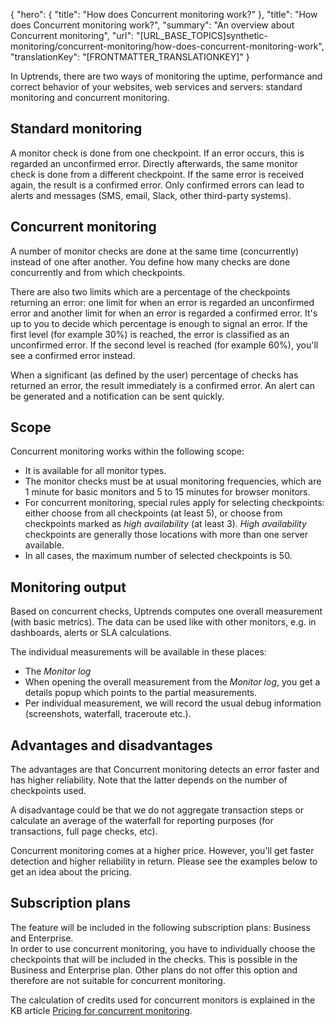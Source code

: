 {
  "hero": {
    "title": "How does Concurrent monitoring work?"
  },
  "title": "How does Concurrent monitoring work?",
  "summary": "An overview about Concurrent monitoring",
  "url": "[URL_BASE_TOPICS]synthetic-monitoring/concurrent-monitoring/how-does-concurrent-monitoring-work",
  "translationKey": "[FRONTMATTER_TRANSLATIONKEY]"
}

In Uptrends, there are two ways of monitoring the uptime, performance and correct behavior of your websites, web services and servers: standard monitoring and concurrent monitoring.

## Standard monitoring

A monitor check is done from one checkpoint. If an error occurs, this is regarded an unconfirmed error. Directly afterwards, the same monitor check is done from a different checkpoint. If the same error is received again, the result is a confirmed error. Only confirmed errors can lead to alerts and messages (SMS, email, Slack, other third-party systems).

## Concurrent monitoring

A number of monitor checks are done at the same time (concurrently) instead of one after another. You define how many checks are done concurrently and from which checkpoints.

There are also two limits which are a percentage of the checkpoints returning an error: one limit for when an error is regarded an unconfirmed error and another limit for when an error is regarded a confirmed error. It's up to you to decide which percentage is enough to signal an error. If the first level (for example 30%) is reached, the error is classified as an unconfirmed error. If the second level is reached (for example 60%), you'll see a confirmed error instead.

When a significant (as defined by the user) percentage of checks has returned an error, the result immediately is a confirmed error. An alert can be generated and a notification can be sent quickly.

## Scope

Concurrent monitoring works within the following scope:

-   It is available for all monitor types.
-   The monitor checks must be at usual monitoring frequencies, which are 1 minute for basic monitors and 5 to 15 minutes for browser monitors.
-   For concurrent monitoring, special rules apply for selecting checkpoints: either choose from all checkpoints (at least 5), or choose from checkpoints marked as *high availability* (at least 3). *High availability* checkpoints are generally those locations with more than one server available.
-   In all cases, the maximum number of selected checkpoints is 50.

## Monitoring output

Based on concurrent checks, Uptrends computes one overall measurement (with basic metrics). The data can be used like with other monitors, e.g. in dashboards, alerts or SLA calculations.

The individual measurements will be available in these places:

- The *Monitor log* 
- When opening the overall measurement from the *Monitor log*, you get a details popup which points to the partial measurements.
- Per individual measurement, we will record the usual debug information (screenshots, waterfall, traceroute etc.).

## Advantages and disadvantages

The advantages are that Concurrent monitoring detects an error faster and has higher reliability. Note that the latter depends on the number of checkpoints used.

A disadvantage could be that we do not aggregate transaction steps or calculate an average of the waterfall for reporting purposes (for transactions, full page checks, etc).

Concurrent monitoring comes at a higher price. However, you'll get faster detection and higher reliability in return. Please see the examples below to get an idea about the pricing.

## Subscription plans

The feature will be included in the following subscription plans: Business and Enterprise.  
In order to use concurrent monitoring, you have to individually choose the checkpoints that will be included in the checks. This is possible in the Business and Enterprise plan. Other plans do not offer this option and therefore are not suitable for concurrent monitoring.

The calculation of credits used for concurrent monitors is explained in the KB article [Pricing for concurrent monitoring]([LINK_URL_1]).